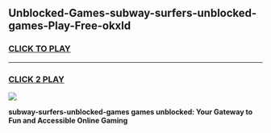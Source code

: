 
## Unblocked-Games-subway-surfers-unblocked-games-Play-Free-okxld
<h3>
<a href="https://premium76.site?title=subway-surfers-unblocked-games&ref=15A">CLICK TO PLAY</a></h3>
<hr>

<h3>
<a href="https://premium76.site?title=subway-surfers-unblocked-games&ref=15A">CLICK 2 PLAY</a>
  
</h3>

<a href="https://premium76.site?title=subway-surfers-unblocked-games&ref=15A"><img src="https://clearcache.store/games.png"></a>


**subway-surfers-unblocked-games games unblocked: Your Gateway to Fun and Accessible Online Gaming**
